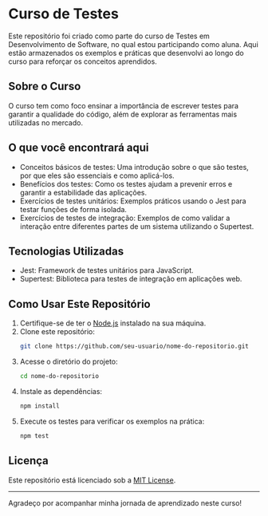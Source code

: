# Curso de Testes

Este repositório foi criado como parte do curso de Testes em Desenvolvimento de Software, no qual estou participando como aluna. Aqui estão armazenados os exemplos e práticas que desenvolvi ao longo do curso para reforçar os conceitos aprendidos.

## Sobre o Curso

O curso tem como foco ensinar a importância de escrever testes para garantir a qualidade do código, além de explorar as ferramentas mais utilizadas no mercado. 

## O que você encontrará aqui

- Conceitos básicos de testes: Uma introdução sobre o que são testes, por que eles são essenciais e como aplicá-los.
- Benefícios dos testes: Como os testes ajudam a prevenir erros e garantir a estabilidade das aplicações.
- Exercícios de testes unitários: Exemplos práticos usando o Jest para testar funções de forma isolada.
- Exercícios de testes de integração: Exemplos de como validar a interação entre diferentes partes de um sistema utilizando o Supertest.

## Tecnologias Utilizadas

- Jest: Framework de testes unitários para JavaScript.
- Supertest: Biblioteca para testes de integração em aplicações web.

## Como Usar Este Repositório

1. Certifique-se de ter o [Node.js](https://nodejs.org/) instalado na sua máquina.
2. Clone este repositório:
   ```bash
   git clone https://github.com/seu-usuario/nome-do-repositorio.git
   ```
3. Acesse o diretório do projeto:
   ```bash
   cd nome-do-repositorio
   ```
4. Instale as dependências:
   ```bash
   npm install
   ```
5. Execute os testes para verificar os exemplos na prática:
   ```bash
   npm test
   ```

## Licença

Este repositório está licenciado sob a [MIT License](LICENSE).

---

Agradeço por acompanhar minha jornada de aprendizado neste curso!
